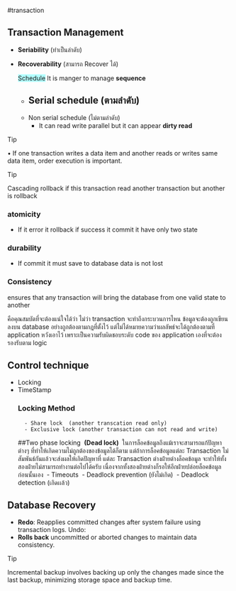 #transaction 
## Transaction Management

- **Seriability** (ทําเป็นลําดับ)
- **Recoverability** (สามารถ Recover ได้)

	<span style="background:#b1ffff">Schedule</span>
 It is manger to manage **sequence**
	- Serial schedule (ตามลําดับ)
		-
	- Non serial schedule (ไม่ตามลําดับ)
		-  It can read write parallel but it can appear **dirty read**

>[!tip]
>• If one transaction writes a data item and another reads or writes same
data item, order  execution is important.

>[!tip]
>Cascading rollback if this transaction read another transaction but another is rollback
### atomicity
- If it error it rollback if success it commit it have only two state

### durability
- If commit it must save to database data is not lost
### Consistency

ensures that any transaction will bring the database from one valid state to another

คือคุณสมบัตที่จะต้องแน่ใจได้ว่า ไม่ว่า transaction จะทำถึงกระบวนการไหน ข้อมูลจะต้องถูกเขียนลงบน database อย่างถูกต้องตามกฎที่ตั้งไว้ แต่ไม่ได้หมายความว่าผลลัพธ์จะได้ถูกต้องตามที่ application หวังเอาไว้ เพราะเป็นความรับผิดชอบระดับ code ของ application เองที่จะต้องรองรับตาม logic


## Control technique
- Locking
- TimeStamp
	### **Locking Method**
		- Share lock  (another transcation read only)
		- Exclusive lock (another transaction can not read and write)
	##Two phase locking
		 **(Dead lock)**
		 ในการล็อคข้อมูลถึงแม้เราจะสามารถแก้ปัญหาต่างๆ ที่ทำให้เกิดความไม่ถูกต้องของข้อมูลได้ก็ตาม แต่ถ้าการล็อคข้อมูลแต่ละ Transaction ไม่สัมพันธ์กันแล้วจะส่งผลให้เกิดปัญหาที่ แต่ละ Transaction ต่างฝ่ายต่างล็อคข้อมูล จะทำให้ทั้งสองฝ่ายไม่สามารถทำงานต่อไปได้ครับ เนื่องจากทั้งสองฝ่ายต่างก็รอให้อีกฝ่ายปล่อยล็อคข้อมูลก่อนนั้นเอง
			 - Timeouts
			 - Deadlock prevention (ยังไม่เกิด) 
			 - Deadlock detection (เกิดเเล้ว)


## Database Recovery

- **Redo**: Reapplies committed changes after system failure using transaction logs. Undo: 
- **Rolls back** uncommitted or aborted changes to maintain data consistency.


>[!tip]
>Incremental backup involves backing up only the changes made since the last backup, minimizing storage space and backup time.


